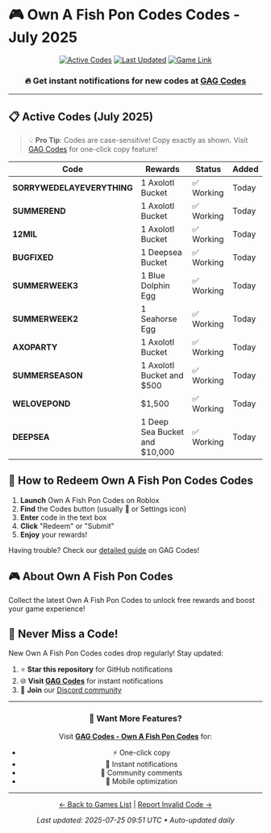 # 🎮 Own A Fish Pon Codes Codes - July 2025

<div align="center">

[![Active Codes](https://img.shields.io/badge/Active%20Codes-10-brightgreen)](https://gagcodes.com/roblox/own-a-fish-pond)
[![Last Updated](https://img.shields.io/badge/Last%20Updated-Today-orange)](https://gagcodes.com/roblox/own-a-fish-pond)
[![Game Link](https://img.shields.io/badge/Play-Own%20A%20Fish%20Pon%20Codes-red)](https://www.roblox.com/games/)

### 🔥 **Get instant notifications for new codes at [GAG Codes](https://gagcodes.com/roblox/own-a-fish-pond)**

</div>

---

## 📋 Active Codes (July 2025)

> 💡 **Pro Tip**: Codes are case-sensitive! Copy exactly as shown. Visit [GAG Codes](https://gagcodes.com/roblox/own-a-fish-pond) for one-click copy feature!

| Code | Rewards | Status | Added |
|------|---------|--------|-------|
| **SORRYWEDELAYEVERYTHING** | 1 Axolotl Bucket | ✅ Working | Today |
| **SUMMEREND** | 1 Axolotl Bucket | ✅ Working | Today |
| **12MIL** | 1 Axolotl Bucket | ✅ Working | Today |
| **BUGFIXED** | 1 Deepsea Bucket | ✅ Working | Today |
| **SUMMERWEEK3** | 1 Blue Dolphin Egg | ✅ Working | Today |
| **SUMMERWEEK2** | 1 Seahorse Egg | ✅ Working | Today |
| **AXOPARTY** | 1 Axolotl Bucket | ✅ Working | Today |
| **SUMMERSEASON** | 1 Axolotl Bucket and $500 | ✅ Working | Today |
| **WELOVEPOND** | $1,500 | ✅ Working | Today |
| **DEEPSEA** | 1 Deep Sea Bucket and $10,000 | ✅ Working | Today |


## 📖 How to Redeem Own A Fish Pon Codes Codes

1. **Launch** Own A Fish Pon Codes on Roblox
2. **Find** the Codes button (usually 🎁 or Settings icon)
3. **Enter** code in the text box
4. **Click** "Redeem" or "Submit"
5. **Enjoy** your rewards!

Having trouble? Check our [detailed guide](https://gagcodes.com/roblox/own-a-fish-pond#how-to-redeem) on GAG Codes!

## 🎮 About Own A Fish Pon Codes

Collect the latest Own A Fish Pon Codes to unlock free rewards and boost your game experience!

## 🔔 Never Miss a Code!

New Own A Fish Pon Codes codes drop regularly! Stay updated:

1. ⭐ **Star this repository** for GitHub notifications
2. 🌐 **Visit [GAG Codes](https://gagcodes.com/roblox/own-a-fish-pond)** for instant notifications
3. 💬 **Join** our [Discord community](https://gagcodes.com/discord)

---

<div align="center">

### 🚀 Want More Features?

Visit [**GAG Codes - Own A Fish Pon Codes**](https://gagcodes.com/roblox/own-a-fish-pond) for:
- ⚡ One-click copy
- 🔔 Instant notifications  
- 💬 Community comments
- 📱 Mobile optimization

---

[← Back to Games List](README.md) | [Report Invalid Code →](https://github.com/yourusername/roblox-codes-directory/issues)

*Last updated: 2025-07-25 09:51 UTC • Auto-updated daily*

</div>
